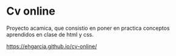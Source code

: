 # Cv online
Proyecto acamica, que consistio en poner en practica conceptos aprendidos en clase de html y css. 

https://ehgarcia.github.io/cv-online/
